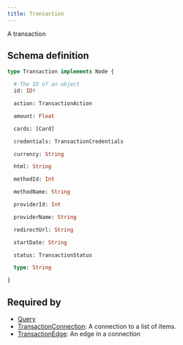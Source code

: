 ```yaml
---
title: Transaction
---
```


A transaction

## Schema definition
```graphql
type Transaction implements Node {

  # The ID of an object
  id: ID! 

  action: TransactionAction 

  amount: Float 

  cards: [Card] 

  credentials: TransactionCredentials 

  currency: String 

  html: String 

  methodId: Int 

  methodName: String 

  providerId: Int 

  providerName: String 

  redirectUrl: String 

  startDate: String 

  status: TransactionStatus 

  type: String 

}
```
## Required by
* [Query](graphql/schema/query.md)
* [TransactionConnection](graphql/schema/transactionconnection.md): A connection to a list of items.
* [TransactionEdge](graphql/schema/transactionedge.md): An edge in a connection
